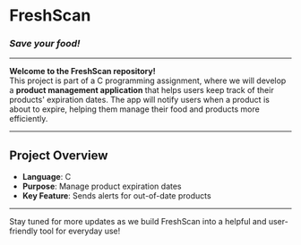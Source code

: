 # **FreshScan**
### *Save your food!*

---

**Welcome to the FreshScan repository!**  
This project is part of a C programming assignment, where we will develop a **product management application** that helps users keep track of their products' expiration dates. The app will notify users when a product is about to expire, helping them manage their food and products more efficiently.

---

## **Project Overview**
- **Language**: C
- **Purpose**: Manage product expiration dates
- **Key Feature**: Sends alerts for out-of-date products

---

Stay tuned for more updates as we build FreshScan into a helpful and user-friendly tool for everyday use!
